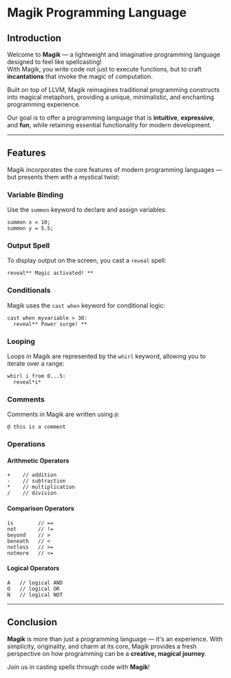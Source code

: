 
# Magik Programming Language

## Introduction

Welcome to **Magik** — a lightweight and imaginative programming language designed to feel like spellcasting!  
With Magik, you write code not just to execute functions, but to craft **incantations** that invoke the magic of computation.

Built on top of LLVM, Magik reimagines traditional programming constructs into magical metaphors, providing a unique, minimalistic, and enchanting programming experience.

Our goal is to offer a programming language that is **intuitive**, **expressive**, and **fun**, while retaining essential functionality for modern development.

---

## Features

Magik incorporates the core features of modern programming languages — but presents them with a mystical twist:

### Variable Binding
Use the `summon` keyword to declare and assign variables:
```magik
summon x = 10;
summon y = 5.5;
````

### Output Spell

To display output on the screen, you cast a `reveal` spell:

```magik
reveal** Magic activated! **
```

### Conditionals

Magik uses the `cast when` keyword for conditional logic:

```magik
cast when myvariable > 30:
  reveal** Power surge! **
```

### Looping

Loops in Magik are represented by the `whirl` keyword, allowing you to iterate over a range:

```magik
whirl i from 0...5:
  reveal*i*
```

### Comments

Comments in Magik are written using `@`:

```magik
@ this is a comment
```

### Operations

#### Arithmetic Operators

```magik
+    // addition  
-    // subtraction  
*    // multiplication  
/    // division  
```

#### Comparison Operators

```magik
is        // ==
not       // !=
beyond    // >
beneath   // <
notless   // >=
notmore   // <=
```

#### Logical Operators

```magik
A   // logical AND  
O   // logical OR  
N   // logical NOT  
```

---

## Conclusion

**Magik** is more than just a programming language — it's an experience.
With simplicity, originality, and charm at its core, Magik provides a fresh perspective on how programming can be a **creative, magical journey**.

Join us in casting spells through code with **Magik**!


